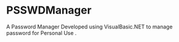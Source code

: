# PSSWDManager
A Password Manager Developed using VisualBasic.NET to manage password for Personal Use .
